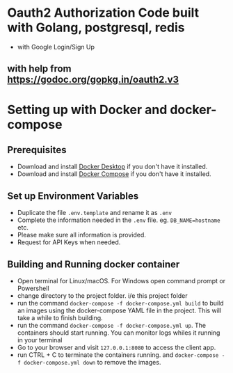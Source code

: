 # Oauth2 Authorization Code built with Golang, postgresql, redis 
* with Google Login/Sign Up
## with help from https://godoc.org/gopkg.in/oauth2.v3

# Setting up with Docker and docker-compose
## Prerequisites

  * Download and install [Docker Desktop](https://www.docker.com/get-started) if you don't have it installed.
  * Download and install [Docker Compose](https://docs.docker.com/compose/install) if you don't have it installed.

## Set up Environment Variables
  * Duplicate the file `.env.template` and rename it as `.env`
  * Complete the information needed in the `.env` file. eg. `DB_NAME=hostname` etc. 
  * Please make sure all information is provided.
  * Request for API Keys when needed. 

## Building and Running docker container  
  * Open terminal for Linux/macOS. For Windows open command prompt or Powershell
  * change directory to the project folder. i/e this project folder
  * run the command `docker-compose -f docker-compose.yml build` to build an images using the docker-compose YAML file in the project. This will take a while to finish building. 
  * run the command  `docker-compose -f docker-compose.yml up`. The containers should start running. You can monitor logs whiles it running in your terminal
  * Go to your browser  and visit `127.0.0.1:8080` to access the client app. 
  * run CTRL + C to terminate the containers running. and `docker-compose -f docker-compose.yml down` to remove the images. 
